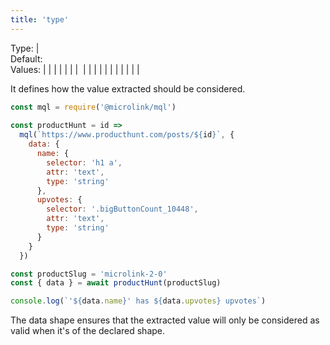 ```yaml
---
title: 'type'
---
```


Type: <TypeContainer><Type children='<string>'/> | <Type children='<string[]>'/></TypeContainer><br/>
Default: <Type children="'auto'"/><br/>
Values: <TypeContainer><Type children="'audio'"/> | <Type children="'author'"/> | <Type children="'auto'"/> | <Type children="'boolean'"/> | <Type children="'date'"/> | <Type children="'description'"/> | <Type children="'email'"/> | <Type children="'image'"/> | <Type children="'ip'"/> | <Type children="'lang'"/> | <Type children="'logo'"/> | <Type children="'number'"/> | <Type children="'object'"/> | <Type children="'publisher'"/> | <Type children="'regexp'"/> | <Type children="'string'"/> | <Type children="'title'"/> | <Type children="'url'"/> | <Type children="'video'"/></TypeContainer>

It defines how the value extracted should be considered.

```js
const mql = require('@microlink/mql')
 
const productHunt = id =>
  mql(`https://www.producthunt.com/posts/${id}`, {
    data: {
      name: {
        selector: 'h1 a',
        attr: 'text',
        type: 'string'
      },
      upvotes: {
        selector: '.bigButtonCount_10448',
        attr: 'text',
        type: 'string'
      }
    }
  })

const productSlug = 'microlink-2-0'
const { data } = await productHunt(productSlug)

console.log(`'${data.name}' has ${data.upvotes} upvotes`)
```

The data shape ensures that the extracted value will only be considered as valid when it's of the declared shape.
